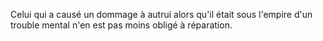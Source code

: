   
 Celui qui a causé un dommage à autrui alors qu'il était sous l'empire d'un trouble mental n'en est pas moins obligé à réparation.  

  
